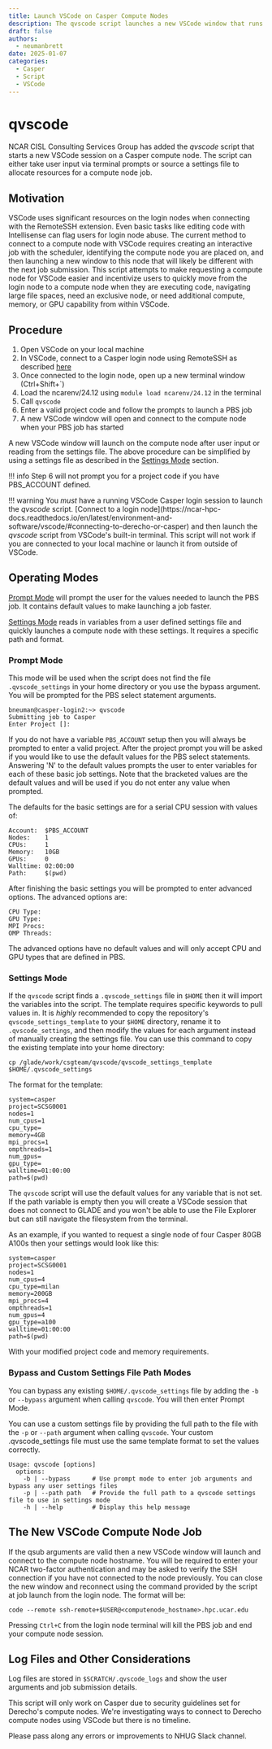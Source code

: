 ```yaml
---
title: Launch VSCode on Casper Compute Nodes
description: The qvscode script launches a new VSCode window that runs on a Casper compute node with user defined settings.
draft: false
authors:
  - neumanbrett
date: 2025-01-07
categories:
  - Casper
  - Script
  - VSCode
---
```


# qvscode

NCAR CISL Consulting Services Group has added the *qvscode* script that starts a new VSCode session on a Casper compute node.  The script can either take user input via terminal prompts or source a settings file to allocate resources for a compute node job.

<!-- more -->

## Motivation

VSCode uses significant resources on the login nodes when connecting with the RemoteSSH extension.  Even basic tasks like editing code with Intellisense can flag users for login node abuse.  The current method to connect to a compute node with VSCode requires creating an interactive job with the scheduler, identifying the compute node you are placed on, and then launching a new window to this node that will likely be different with the next job submission.  This script attempts to make requesting a compute node for VSCode easier and incentivize users to quickly move from the login node to a compute node when they are executing code, navigating large file spaces, need an exclusive node, or need additional compute, memory, or GPU capability from within VSCode.

## Procedure

1. Open VSCode on your local machine
2. In VSCode, connect to a Casper login node using RemoteSSH as described [here](https://ncar-hpc-docs.readthedocs.io/en/latest/environment-and-software/vscode/#connecting-to-derecho-or-casper)
3. Once connected to the login node, open up a new terminal window (Ctrl+Shift+\`)
4. Load the ncarenv/24.12 using `module load ncarenv/24.12` in the terminal
5. Call `qvscode`
6. Enter a valid project code and follow the prompts to launch a PBS job
7. A new VSCode window will open and connect to the compute node when your PBS job has started

A new VSCode window will launch on the compute node after user input or reading from the settings file.  The above procedure can be simplified by using a settings file as described in the [Settings Mode](#settings-mode) section.

!!! info
  Step 6 will not prompt you for a project code if you have PBS_ACCOUNT defined.

!!! warning 
    You *must* have a running VSCode Casper login session to launch the *qvscode* script. [Connect to a login node](https://ncar-hpc-  docs.readthedocs.io/en/latest/environment-and-software/vscode/#connecting-to-derecho-or-casper) and then launch the *qvscode* script from VSCode's built-in terminal.  This script will not work if you are connected to your local machine or launch it from outside of VSCode.

## Operating Modes

[Prompt Mode]($prompt-mode) will prompt the user for the values needed to launch the PBS job.  It contains default values to make launching a job faster.

[Settings Mode]($settings-mode) reads in variables from a user defined settings file and quickly launches a compute node with these settings.  It requires a specific path and format.

### Prompt Mode

This mode will be used when the script does not find the file `.qvscode_settings` in your home directory or you use the bypass argument.  You will be prompted for the PBS select statement arguments. 

```
bneuman@casper-login2:~> qvscode
Submitting job to Casper
Enter Project []: 
```

If you do not have a variable `PBS_ACCOUNT` setup then you will always be prompted to enter a valid project.  After the project prompt you will be asked if you would like to use the default values for the PBS select statements.  Answering 'N' to the default values prompts the user to enter variables for each of these basic job settings.  Note that the bracketed values are the default values and will be used if you do not enter any value when prompted.  

The defaults for the basic settings are for a serial CPU session with values of:

```
Account:  $PBS_ACCOUNT
Nodes:    1         
CPUs:     1         
Memory:   10GB         
GPUs:     0         
Walltime: 02:00:00         
Path:     $(pwd)
```

After finishing the basic settings you will be prompted to enter advanced options.  The advanced options are:

```
CPU Type:    
GPU Type:    
MPI Procs:   
OMP Threads: 
```

The advanced options have no default values and will only accept CPU and GPU types that are defined in PBS.

### Settings Mode

If the `qvscode` script finds a `.qvscode_settings` file in `$HOME` then it will import the variables into the script. The template requires specific keywords to pull values in.  It is *highly* recommended to copy the repository's `qvscode_settings_template` to your `$HOME` directory, rename it to `.qvscode_settings`, and then modify the values for each argument instead of manually creating the settings file.  You can use this command to copy the existing template into your home directory:

`cp /glade/work/csgteam/qvscode/qvscode_settings_template $HOME/.qvscode_settings`

The format for the template:

```
system=casper
project=SCSG0001
nodes=1
num_cpus=1
cpu_type=
memory=4GB
mpi_procs=1
ompthreads=1
num_gpus=
gpu_type=
walltime=01:00:00
path=$(pwd)

```

The `qvscode` script will use the default values for any variable that is not set.  If the path variable is empty then you will create a VSCode session that does not connect to GLADE and you won't be able to use the File Explorer but can still navigate the filesystem from the terminal.

As an example, if you wanted to request a single node of four Casper 80GB A100s then your settings would look like this:

```
system=casper
project=SCSG0001
nodes=1
num_cpus=4
cpu_type=milan
memory=200GB
mpi_procs=4
ompthreads=1
num_gpus=4
gpu_type=a100
walltime=01:00:00
path=$(pwd)

```

With your modified project code and memory requirements.

### Bypass and Custom Settings File Path Modes

You can bypass any existing `$HOME/.qvscode_settings` file by adding the `-b` or `--bypass` argument when calling `qvscode`.  You will then enter Prompt Mode.

You can use a custom settings file by providing the full path to the file with the `-p` or `--path` argument when calling `qvscode`.  Your custom .qvscode_settings file must use the same template format to set the values correctly.

```
Usage: qvscode [options]
  options:
    -b | --bypass      # Use prompt mode to enter job arguments and bypass any user settings files
    -p | --path path   # Provide the full path to a qvscode settings file to use in settings mode
    -h | --help        # Display this help message
```

## The New VSCode Compute Node Job

If the qsub arguments are valid then a new VSCode window will launch and connect to the compute node hostname.  You will be required to enter your NCAR two-factor authentication and may be asked to verify the SSH connection if you have not connected to the node previously.  You can close the new window and reconnect using the command provided by the script at job launch from the login node.  The format will be:

```code --remote ssh-remote+$USER@<computenode_hostname>.hpc.ucar.edu```

Pressing `Ctrl+C` from the login node terminal will kill the PBS job and end your compute node session.

## Log Files and Other Considerations

Log files are stored in `$SCRATCH/.qvscode_logs` and show the user arguments and job submission details.

This script will only work on Casper due to security guidelines set for Derecho's compute nodes.  We're investigating ways to connect to Derecho compute nodes using VSCode but there is no timeline.

Please pass along any errors or improvements to NHUG Slack channel.
